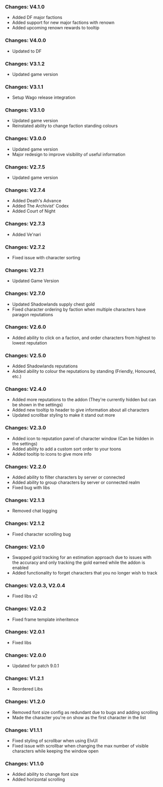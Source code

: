 ### Changes: V4.1.0

- Added DF major factions
- Added support for new major factions with renown
- Added upcoming renown rewards to tooltip

### Changes: V4.0.0

- Updated to DF

### Changes: V3.1.2

- Updated game version

### Changes: V3.1.1

- Setup Wago release integration

### Changes: V3.1.0

- Updated game version
- Reinstated ability to change faction standing colours

### Changes: V3.0.0

- Updated game version
- Major redesign to improve visibility of useful information

### Changes: V2.7.5

- Updated game version

### Changes: V2.7.4

- Added Death's Advance
- Added The Archivist' Codex
- Added Court of Night

### Changes: V2.7.3

- Added Ve'nari

### Changes: V2.7.2

- Fixed issue with character sorting

### Changes: V2.7.1

- Updated Game Version

### Changes: V2.7.0

- Updated Shadowlands supply chest gold
- Fixed character ordering by faction when multiple characters have paragon reputations

### Changes: V2.6.0

- Added ability to click on a faction, and order characters from highest to lowest reputation

### Changes: V2.5.0

- Added Shadowlands reputations
- Added ability to colour the reputations by standing (Friendly, Honoured, etc.)

### Changes: V2.4.0

- Added more reputations to the addon (They're currently hidden but can be shown in the settings)
- Added new tooltip to header to give information about all characters
- Updated scrollbar styling to make it stand out more

### Changes: V2.3.0

- Added icon to reputation panel of character window (Can be hidden in the settings)
- Added ability to add a custom sort order to your toons
- Added tooltip to icons to give more info

### Changes: V2.2.0

- Added ability to filter characters by server or connected
- Added ability to group characters by server or connected realm
- Fixed bug with libs

### Changes: V2.1.3

- Removed chat logging

### Changes: V2.1.2

- Fixed character scrolling bug

### Changes: V2.1.0

- Swapped gold tracking for an estimation approach due to issues with the accuracy and only tracking the gold earned while the addon is enabled
- Added functionality to forget characters that you no longer wish to track

### Changes: V2.0.3, V2.0.4

- Fixed libs v2

### Changes: V2.0.2

- Fixed frame template inheritence

### Changes: V2.0.1

- Fixed libs

### Changes: V2.0.0

- Updated for patch 9.0.1

### Changes: V1.2.1

- Reordered Libs

### Changes: V1.2.0

- Removed font size config as redundant due to bugs and adding scrolling
- Made the character you're on show as the first character in the list

### Changes: V1.1.1

- Fixed styling of scrollbar when using ElvUI
- Fixed issue with scrollbar when changing the max number of visible characters while keeping the window open

### Changes: V1.1.0

- Added ability to change font size
- Added horizontal scrolling
